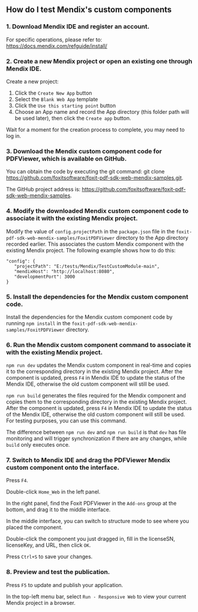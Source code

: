 ## How do I test Mendix's custom components
### 1. Download Mendix IDE and register an account. 
For specific operations, please refer to: https://docs.mendix.com/refguide/install/

### 2. Create a new Mendix project or open an existing one through Mendix IDE.
Create a new project:
1. Click the `Create New App` button
2. Select the `Blank Web App` template
3. Click the `Use this starting point` button
4. Choose an App name and record the App directory (this folder path will be used later), then click the `Create app` button.

Wait for a moment for the creation process to complete, you may need to log in.

### 3. Download the Mendix custom component code for PDFViewer, which is available on GitHub. 
You can obtain the code by executing the git command: git clone https://github.com/foxitsoftware/foxit-pdf-sdk-web-mendix-samples.git.

The GitHub project address is: https://github.com/foxitsoftware/foxit-pdf-sdk-web-mendix-samples.

### 4. Modify the downloaded Mendix custom component code to associate it with the existing Mendix project.

Modify the value of `config.projectPath` in the `package.json` file in the `foxit-pdf-sdk-web-mendix-samples/FoxitPDFViewer` directory to the App directory recorded earlier. 
This associates the custom Mendix component with the existing Mendix project. 
The following example shows how to do this:
```
"config": {
   "projectPath": "E:/tests/Mendix/TestCustomModule-main",
   "mendixHost": "http://localhost:8080",
   "developmentPort": 3000
}
```

### 5. Install the dependencies for the Mendix custom component code.
Install the dependencies for the Mendix custom component code by running `npm install` in the `foxit-pdf-sdk-web-mendix-samples/FoxitPDFViewer` directory.

### 6. Run the Mendix custom component command to associate it with the existing Mendix project.

`npm run dev` updates the Mendix custom component in real-time and copies it to the corresponding directory in the existing Mendix project. After the component is updated, press `F4` in Mendix IDE to update the status of the Mendix IDE, otherwise the old custom component will still be used.

`npm run build` generates the files required for the Mendix component and copies them to the corresponding directory in the existing Mendix project. After the component is updated, press `F4` in Mendix IDE to update the status of the Mendix IDE, otherwise the old custom component will still be used. For testing purposes, you can use this command.

The difference between `npm run dev` and `npm run build` is that `dev` has file monitoring and will trigger synchronization if there are any changes, while `build` only executes once.

### 7. Switch to Mendix IDE and drag the PDFViewer Mendix custom component onto the interface.

Press `F4`.

Double-click `Home_Web` in the left panel.

In the right panel, find the Foxit PDFViewer in the `Add-ons` group at the bottom, and drag it to the middle interface.

In the middle interface, you can switch to structure mode to see where you placed the component.

Double-click the component you just dragged in, fill in the licenseSN, licenseKey, and URL, then click `OK`.

Press `Ctrl+S` to save your changes.

### 8. Preview and test the publication.

Press `F5` to update and publish your application.

In the top-left menu bar, select `Run - Responsive Web` to view your current Mendix project in a browser.
